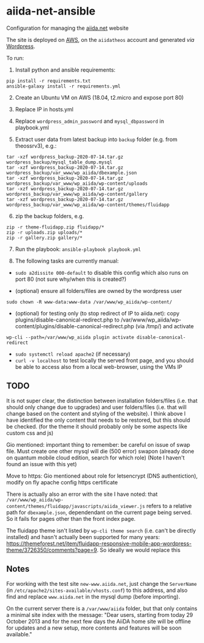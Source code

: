 # aiida-net-ansible

Configuration for managing the [aiida.net](http://www.aiida.net/) website

The site is deployed on [AWS](https://console.aws.amazon.com/ec2/v2/home?region=us-east-1), on the `aiidatheos` account and generated *via* [Wordpress](https://wordpress.org/).

To run:

1. Install python and ansible requirements:

```console
pip install -r requirements.txt
ansible-galaxy install -r requirements.yml
```

2. Create an Ubuntu VM on AWS (18.04, t2.micro and expose port 80)

3. Replace IP in hosts.yml

4. Replace `wordpress_admin_password` and `mysql_dbpassword` in playbook.yml

5. Extract user data from latest backup into `backup` folder (e.g. from theossrv3), e.g.:

```console
tar -xzf wordpress_backup-2020-07-14.tar.gz wordpress_backup/mysql_table_dump.mysql
tar -xzf wordpress_backup-2020-07-14.tar.gz wordpress_backup/var_www/wp_aiida/dbexample.json
tar -xzf wordpress_backup-2020-07-14.tar.gz wordpress_backup/var_www/wp_aiida/wp-content/uploads
tar -xzf wordpress_backup-2020-07-14.tar.gz wordpress_backup/var_www/wp_aiida/wp-content/gallery
tar -xzf wordpress_backup-2020-07-14.tar.gz wordpress_backup/var_www/wp_aiida/wp-content/themes/fluidapp
```

6. zip the backup folders, e.g.

```console
zip -r theme-fluidapp.zip fluidapp/*
zip -r uploads.zip uploads/*
zip -r gallery.zip gallery/*
```

7. Run the playbook: `ansible-playbook playbook.yml`

8. The following tasks are currently manual:

- `sudo a2dissite 000-default` to disable this config which also runs on port 80 (not sure why/when this is created?)

- (optional) ensure all folders/files are owned by the wordpress user

```console
sudo chown -R www-data:www-data /var/www/wp_aiida/wp-content/
```

- (optional) for testing only (to stop redirect of IP to aiida.net):
  copy plugins/disable-canonical-redirect.php to /var/www/wp_aiida/wp-content/plugins/disable-canonical-redirect.php (via /tmp/) and activate

```console
wp-cli --path=/var/www/wp_aiida plugin activate disable-canonical-redirect
```

- `sudo systemctl reload apache2` (if necessary)
- `curl -v localhost` to test locally the served front page, and you should be able to access also from a local web-browser, using the VMs IP

## TODO

It is not super clear, the distinction between installation folders/files (i.e. that should only change due to upgrades) and user folders/files (i.e. that will change based on the content and styling of the website). I think above I have identified the only content that needs to be restored, but this should be checked. (for the theme it should probably only be some aspects like custom css and js)

Gio mentioned: important thing to remember: be careful on issue of swap file. Must create one other mysql will die (500 error)
swapon (already done on quantum mobile cloud edition, search for which role)
(Note I haven't found an issue with this yet)

Move to https: Gio mentioned about role for letsencrypt (DNS authentiction), modify on fly apache config https certificate

There is actually also an error with the site I have noted: that `/var/www/wp_aiida/wp-content/themes/fluidapp/javascripts/aiida_viewer.js` refers to a relative path for `dbexample.json`, dependendant on the current page being served. So it fails for pages other than the front index page.

The fluidapp theme isn't listed by `wp-cli theme search` (i.e. can't be directly installed) and hasn't actually been supported for many years: <https://themeforest.net/item/fluidapp-responsive-mobile-app-wordpress-theme/3726350/comments?page=9>.
So ideally we would replace this

## Notes

For working with the test site `new-www.aiida.net`, just change the `ServerName` (in `/etc/apache2/sites-available/vhosts.conf`) to this address,
and also find and replace `www.aiida.net` in the mysql dump (before importing).

On the current server there is a `/var/www/aiida` folder, but that only contains a minimal site index with the message:
"Dear users, starting from today 29 October 2013 and for the next few days the AiiDA home site will be offline for updates and a new setup, more contents and features will be soon available."
